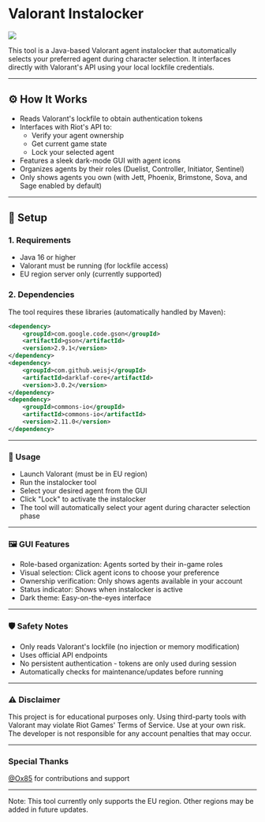 # Valorant Instalocker

<img src="https://i.imgur.com/omHJyxg.png">

This tool is a Java-based Valorant agent instalocker that automatically selects your preferred agent during character selection. It interfaces directly with Valorant's API using your local lockfile credentials.

---

## ⚙️ How It Works

- Reads Valorant's lockfile to obtain authentication tokens
- Interfaces with Riot's API to:
  - Verify your agent ownership
  - Get current game state
  - Lock your selected agent
- Features a sleek dark-mode GUI with agent icons
- Organizes agents by their roles (Duelist, Controller, Initiator, Sentinel)
- Only shows agents you own (with Jett, Phoenix, Brimstone, Sova, and Sage enabled by default)

---

## 📁 Setup

### 1. Requirements
- Java 16 or higher
- Valorant must be running (for lockfile access)
- EU region server only (currently supported)

### 2. Dependencies
The tool requires these libraries (automatically handled by Maven):

```xml
<dependency>
    <groupId>com.google.code.gson</groupId>
    <artifactId>gson</artifactId>
    <version>2.9.1</version>
</dependency>
<dependency>
    <groupId>com.github.weisj</groupId>
    <artifactId>darklaf-core</artifactId>
    <version>3.0.2</version>
</dependency>
<dependency>
    <groupId>commons-io</groupId>
    <artifactId>commons-io</artifactId>
    <version>2.11.0</version>
</dependency>
```

---

### 🚀 Usage

- Launch Valorant (must be in EU region)
- Run the instalocker tool
- Select your desired agent from the GUI
- Click "Lock" to activate the instalocker
- The tool will automatically select your agent during character selection phase

---

### 🖼️ GUI Features

- Role-based organization: Agents sorted by their in-game roles
- Visual selection: Click agent icons to choose your preference
- Ownership verification: Only shows agents available in your account
- Status indicator: Shows when instalocker is active
- Dark theme: Easy-on-the-eyes interface

---

### 🛡️ Safety Notes

- Only reads Valorant's lockfile (no injection or memory modification)
- Uses official API endpoints
- No persistent authentication - tokens are only used during session
- Automatically checks for maintenance/updates before running

---

### ⚠️ Disclaimer

This project is for educational purposes only. Using third-party tools with Valorant may violate Riot Games' Terms of Service. Use at your own risk. The developer is not responsible for any account penalties that may occur.

---

### Special Thanks

[@Ox85](https://github.com/Ox85) for contributions and support

---

Note: This tool currently only supports the EU region. Other regions may be added in future updates.
